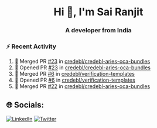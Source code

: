 <h1 align="center">Hi 👋, I'm Sai Ranjit</h1>
<h3 align="center">A developer from India</h3>

### :zap: Recent Activity

<!--START_SECTION:activity-->
1. 🎉 Merged PR [#23](https://github.com/credebl/credebl-aries-oca-bundles/pull/23) in [credebl/credebl-aries-oca-bundles](https://github.com/credebl/credebl-aries-oca-bundles)
2. 💪 Opened PR [#23](https://github.com/credebl/credebl-aries-oca-bundles/pull/23) in [credebl/credebl-aries-oca-bundles](https://github.com/credebl/credebl-aries-oca-bundles)
3. 🎉 Merged PR [#6](https://github.com/credebl/verification-templates/pull/6) in [credebl/verification-templates](https://github.com/credebl/verification-templates)
4. 💪 Opened PR [#6](https://github.com/credebl/verification-templates/pull/6) in [credebl/verification-templates](https://github.com/credebl/verification-templates)
5. 🎉 Merged PR [#22](https://github.com/credebl/credebl-aries-oca-bundles/pull/22) in [credebl/credebl-aries-oca-bundles](https://github.com/credebl/credebl-aries-oca-bundles)
<!--END_SECTION:activity-->

## 🌐 Socials:
[![LinkedIn](https://img.shields.io/badge/LinkedIn-%230077B5.svg?logo=linkedin&logoColor=white)](https://linkedin.com/in/sairanjit) [![Twitter](https://img.shields.io/badge/Twitter-%231DA1F2.svg?logo=Twitter&logoColor=white)](https://twitter.com/sairanjit_) 

